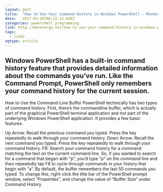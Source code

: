 ```yaml
---
layout: post 
title:  "How to Use Your Command History in Windows PowerShell – Movenergy" 
date:   2017-03-26T06:22:13.038Z 
categories: powershell programming
link: http://movenergy.net/how-to-use-your-command-history-in-windows-powershell/ 
tags:
  - links
ogtype: article 
---
```


## Windows PowerShell has a built-in command history feature that provides detailed information about the commands you’ve run. Like the Command Prompt, PowerShell only remembers your command history for the current session.

How to Use the Command-Line Buffer
PowerShell technically has two types of command history. First, there’s the commandline buffer, which is actually part of the graphical PowerShell terminal application and not part of the underlying Windows PowerShell application. It provides a few basic features:

Up Arrow: Recall the previous command you typed. Press the key repeatedly to walk through your command history.
Down Arrow: Recall the next command you typed. Press the key repeatedly to walk through your command history.
F8: Search your command history for a command matching the text on the current command line. So, if you wanted to search for a command that began with “p”, you’d type “p” on the command line and then repeatedly tap F8 to cycle through commands in your history that begin with “a”.
By default, the buffer remembers the last 50 commands you typed. To change this, right-click the title bar of the PowerShell prompt window, select “Properties”, and change the value of “Buffer Size” under Command History.